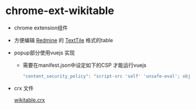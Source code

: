 # chrome-ext-wikitable

* chrome extension组件

* 方便编辑 [Redmine](http://www.redmine.org/projects/redmine) 的 [TextTile](http://www.redmine.org/projects/redmine/wiki/RedmineTextFormattingTextile) 格式的table

* popup部分使用vuejs 实现

  * 需要在manifest.json中设定如下的CSP 才能运行vuejs

    ```javascript
    "content_security_policy": "script-src 'self' 'unsafe-eval'; object-src 'self'"
    ```

* crx 文件

  [wikitable.crx](/crx/wikitable.crx)


